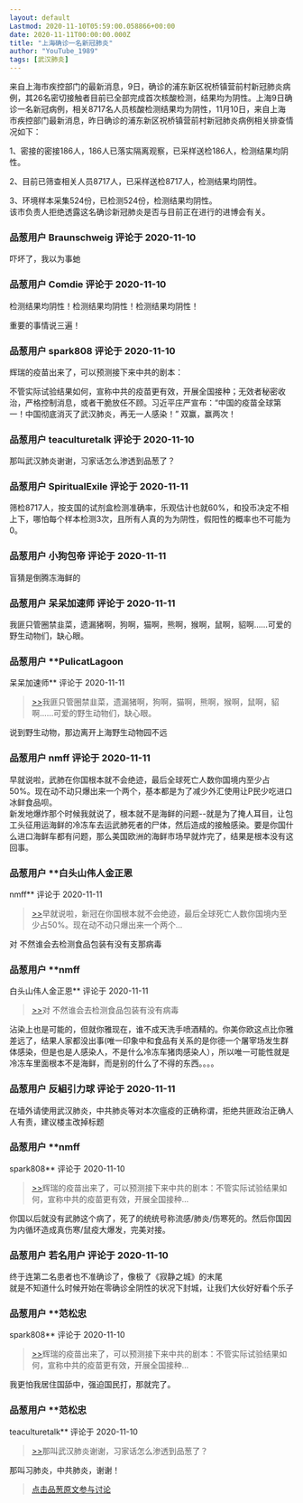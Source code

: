 ```yaml
---
layout: default
Lastmod: 2020-11-10T05:59:00.058866+00:00
date: 2020-11-11T00:00:00.000Z
title: "上海确诊一名新冠肺炎"
author: "YouTube_1989"
tags: [武汉肺炎]
---
```


来自上海市疾控部门的最新消息，9日，确诊的浦东新区祝桥镇营前村新冠肺炎病例，其26名密切接触者目前已全部完成首次核酸检测，结果均为阴性。上海9日确诊一名新冠病例，相关8717名人员核酸检测结果均为阴性，11月10日，来自上海市疾控部门最新消息，昨日确诊的浦东新区祝桥镇营前村新冠肺炎病例相关排查情况如下：  
  
1、密接的密接186人，186人已落实隔离观察，已采样送检186人，检测结果均阴性。  
  
2、目前已筛查相关人员8717人，已采样送检8717人，检测结果均阴性。  
  
3、环境样本采集524份，已检测524份，检测结果均阴性。  
该市负责人拒绝透露这名确诊新冠肺炎是否与目前正在进行的进博会有关。

            
### 品葱用户 **Braunschweig** 评论于 2020-11-10
        
吓坏了，我以为事虵
        


            
### 品葱用户 **Comdie** 评论于 2020-11-10
        
检测结果均阴性！检测结果均阴性！检测结果均阴性！  
  
重要的事情说三遍！
        


            
### 品葱用户 **spark808** 评论于 2020-11-10
        
辉瑞的疫苗出来了，可以预测接下来中共的剧本：  
  
不管实际试验结果如何，宣称中共的疫苗更有效，开展全国接种；无效者秘密收治，严格控制消息，或者干脆放任不顾。习近平庄严宣布：“中国的疫苗全球第一！中国彻底消灭了武汉肺炎，再无一人感染！” 双赢，赢两次！
        


            
### 品葱用户 **teaculturetalk** 评论于 2020-11-10
        
那叫武汉肺炎谢谢，习家话怎么渗透到品葱了？
        


            
### 品葱用户 **SpiritualExile** 评论于 2020-11-11
        
筛检8717人，按支国的试剂盒检测准确率，乐观估计也就60%，和投币决定不相上下，哪怕每个样本检测3次，且所有人真的为为阴性，假阳性的概率也不可能为0。
        


            
### 品葱用户 **小狗包帝** 评论于 2020-11-11
        
盲猜是倒腾冻海鲜的
        


            
### 品葱用户 **呆呆加速师** 评论于 2020-11-11
        
我匪只管圈禁韭菜，遗漏猪啊，狗啊，猫啊，熊啊，猴啊，鼠啊，貂啊……可爱的野生动物们，缺心眼。
        


            
### 品葱用户 **PulicatLagoon 
呆呆加速师** 评论于 2020-11-11
        
> [\>>]( "/article/item_id-540705#")我匪只管圈禁韭菜，遗漏猪啊，狗啊，猫啊，熊啊，猴啊，鼠啊，貂啊……可爱的野生动物们，缺心眼。

  
说到野生动物，那边离开上海野生动物园不远
        


            
### 品葱用户 **nmff** 评论于 2020-11-11
        
早就说啦，武肺在你国根本就不会绝迹，最后全球死亡人数你国境内至少占50%。现在动不动只爆出来一个两个，基本都是为了减少外汇使用让P民少吃进口冰鲜食品呗。  
新发地爆炸那个时候我就说了，根本就不是海鲜的问题--就是为了掩人耳目，让包工头征用运海鲜的冷冻车去运武肺死者的尸体，然后造成的接触感染。要是你国什么进口海鲜车都有问题，那么美国欧洲的海鲜市场早就炸完了，结果是根本没有这回事。
        


            
### 品葱用户 **白头山伟人金正恩 
nmff** 评论于 2020-11-11
        
> [\>>]( "/article/item_id-540811#")早就说啦，新冠在你国根本就不会绝迹，最后全球死亡人数你国境内至少占50%。现在动不动只爆出来一个两个...

  
对 不然谁会去检测食品包装有没有支那病毒
        


            
### 品葱用户 **nmff 
白头山伟人金正恩** 评论于 2020-11-11
        
> [\>>]( "/article/item_id-540817#")对 不然谁会去检测食品包装有没有病毒

  
沾染上也是可能的，但就你雅现在，谁不成天洗手喷酒精的。你美你欧这点比你雅差远了，结果人家都没出事(唯一印象中和食品有关系的是你德一个屠宰场发生群体感染，但是也是人感染人，不是什么冷冻车猪肉感染人），所以唯一可能性就是冷冻车里面根本不是海鲜，而是别的什么了不得的东西。。。。
        


            
### 品葱用户 **反組引力球** 评论于 2020-11-11
        
在墙外请使用武汉肺炎，中共肺炎等对本次瘟疫的正确称谓，拒绝共匪政治正确人人有责，建议楼主改掉标题
        


            
### 品葱用户 **nmff 
spark808** 评论于 2020-11-10
        
> [\>>]( "/article/item_id-540656#")辉瑞的疫苗出来了，可以预测接下来中共的剧本：不管实际试验结果如何，宣称中共的疫苗更有效，开展全国接种...

  
你国以后就没有武肺这个病了，死了的统统号称流感/肺炎/伤寒死的。然后你国因为内循环造成真伤寒/鼠疫大爆发，完美对接。
        


            
### 品葱用户 **若名用户** 评论于 2020-11-10
        
终于连第二名患者也不准确诊了，像极了《寂静之城》的末尾  
就是不知道什么时候开始在零确诊全阴性的状况下封城，让我们大伙好好看个乐子
        


            
### 品葱用户 **范松忠 
spark808** 评论于 2020-11-10
        
> [\>>]( "/article/item_id-540656#")辉瑞的疫苗出来了，可以预测接下来中共的剧本：不管实际试验结果如何，宣称中共的疫苗更有效，开展全国接种...

  
  
我更怕我居住国舔中，强迫国民打，那就完了。
        


            
### 品葱用户 **范松忠 
teaculturetalk** 评论于 2020-11-10
        
> [\>>]( "/article/item_id-540663#")那叫武汉肺炎谢谢，习家话怎么渗透到品葱了？

  
  
那叫习肺炎，中共肺炎，谢谢！
        






> [点击品葱原文参与讨论](https://pincong.rocks/article/26136)

